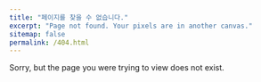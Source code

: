 ```yaml
---
title: "페이지를 찾을 수 없습니다."
excerpt: "Page not found. Your pixels are in another canvas."
sitemap: false
permalink: /404.html
---
```


Sorry, but the page you were trying to view does not exist.

